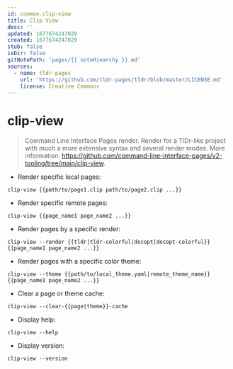 ```yaml
---
id: common.clip-view
title: Clip View
desc: ''
updated: 1677674247029
created: 1677674247029
stub: false
isDir: false
gitNotePath: 'pages/{{ noteHiearchy }}.md'
sources:
  - name: tldr-pages
    url: 'https://github.com/tldr-pages/tldr/blob/master/LICENSE.md'
    license: Creative Commons
---
```

# clip-view

> Command Line Interface Pages render.
> Render for a TlDr-like project with much a more extensive syntax and several render modes.
> More information: <https://github.com/command-line-interface-pages/v2-tooling/tree/main/clip-view>.

- Render specific local pages:

`clip-view {{path/to/page1.clip path/to/page2.clip ...}}`

- Render specific remote pages:

`clip-view {{page_name1 page_name2 ...}}`

- Render pages by a specific render:

`clip-view --render {{tldr|tldr-colorful|docopt|docopt-colorful}} {{page_name1 page_name2 ...}}`

- Render pages with a specific color theme:

`clip-view --theme {{path/to/local_theme.yaml|remote_theme_name}} {{page_name1 page_name2 ...}}`

- Clear a page or theme cache:

`clip-view --clear-{{page|theme}}-cache`

- Display help:

`clip-view --help`

- Display version:

`clip-view --version`

